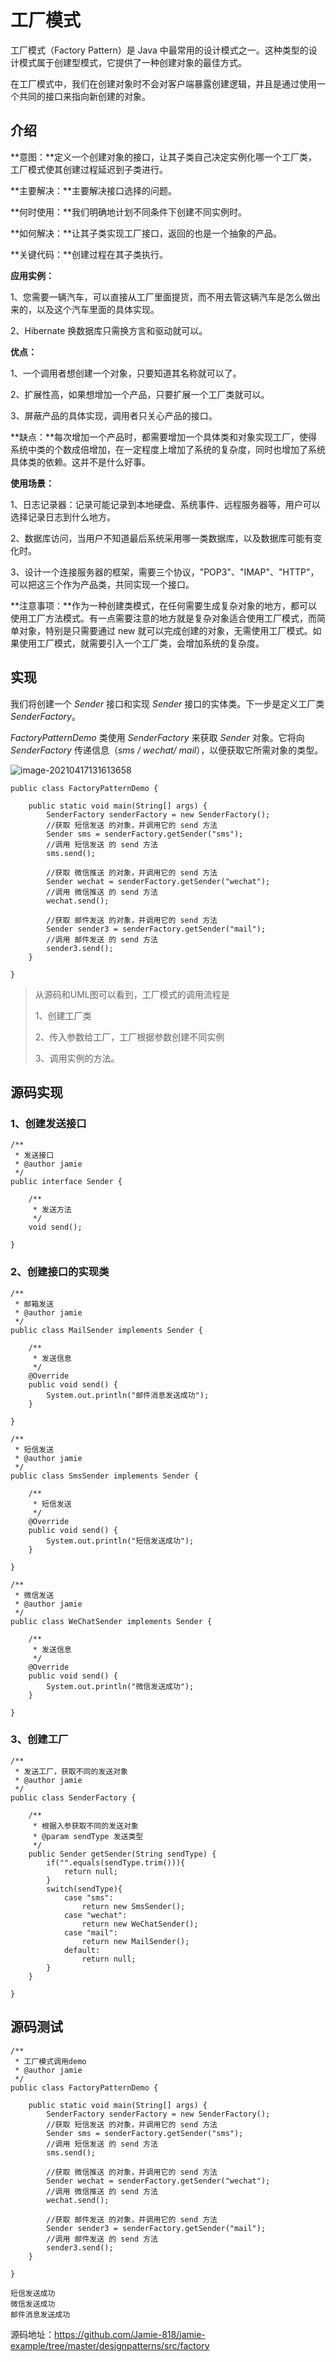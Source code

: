 # 工厂模式

工厂模式（Factory Pattern）是 Java 中最常用的设计模式之一。这种类型的设计模式属于创建型模式，它提供了一种创建对象的最佳方式。

在工厂模式中，我们在创建对象时不会对客户端暴露创建逻辑，并且是通过使用一个共同的接口来指向新创建的对象。

## 介绍

**意图：**定义一个创建对象的接口，让其子类自己决定实例化哪一个工厂类，工厂模式使其创建过程延迟到子类进行。

**主要解决：**主要解决接口选择的问题。

**何时使用：**我们明确地计划不同条件下创建不同实例时。

**如何解决：**让其子类实现工厂接口，返回的也是一个抽象的产品。

**关键代码：**创建过程在其子类执行。

**应用实例：**

1、您需要一辆汽车，可以直接从工厂里面提货，而不用去管这辆汽车是怎么做出来的，以及这个汽车里面的具体实现。

2、Hibernate 换数据库只需换方言和驱动就可以。

**优点：**

1、一个调用者想创建一个对象，只要知道其名称就可以了。

2、扩展性高，如果想增加一个产品，只要扩展一个工厂类就可以。

3、屏蔽产品的具体实现，调用者只关心产品的接口。

**缺点：**每次增加一个产品时，都需要增加一个具体类和对象实现工厂，使得系统中类的个数成倍增加，在一定程度上增加了系统的复杂度，同时也增加了系统具体类的依赖。这并不是什么好事。

**使用场景：**

1、日志记录器：记录可能记录到本地硬盘、系统事件、远程服务器等，用户可以选择记录日志到什么地方。

2、数据库访问，当用户不知道最后系统采用哪一类数据库，以及数据库可能有变化时。

3、设计一个连接服务器的框架，需要三个协议，"POP3"、"IMAP"、"HTTP"，可以把这三个作为产品类，共同实现一个接口。

**注意事项：**作为一种创建类模式，在任何需要生成复杂对象的地方，都可以使用工厂方法模式。有一点需要注意的地方就是复杂对象适合使用工厂模式，而简单对象，特别是只需要通过 new 就可以完成创建的对象，无需使用工厂模式。如果使用工厂模式，就需要引入一个工厂类，会增加系统的复杂度。

## 实现

我们将创建一个 *Sender* 接口和实现 *Sender* 接口的实体类。下一步是定义工厂类 *SenderFactory*。

*FactoryPatternDemo* 类使用 *SenderFactory* 来获取 *Sender* 对象。它将向 *SenderFactory* 传递信息（*sms / wechat/ mail*），以便获取它所需对象的类型。

![image-20210417131613658](https://image-show.oss-cn-shenzhen.aliyuncs.com/typora_img/image-20210417131613658.png)

```
public class FactoryPatternDemo {

    public static void main(String[] args) {
        SenderFactory senderFactory = new SenderFactory();
        //获取 短信发送 的对象，并调用它的 send 方法
        Sender sms = senderFactory.getSender("sms");
        //调用 短信发送 的 send 方法
        sms.send();

        //获取 微信推送 的对象，并调用它的 send 方法
        Sender wechat = senderFactory.getSender("wechat");
        //调用 微信推送 的 send 方法
        wechat.send();

        //获取 邮件发送 的对象，并调用它的 send 方法
        Sender sender3 = senderFactory.getSender("mail");
        //调用 邮件发送 的 send 方法
        sender3.send();
    }

}
```

> 从源码和UML图可以看到，工厂模式的调用流程是
>
> 1、创建工厂类
>
> 2、传入参数给工厂，工厂根据参数创建不同实例
>
> 3、调用实例的方法。

## 源码实现

### 1、创建发送接口

```
/**
 * 发送接口
 * @author jamie
 */
public interface Sender {

    /**
     * 发送方法
     */
    void send();

}
```

### 2、创建接口的实现类

```
/**
 * 邮箱发送
 * @author jamie
 */
public class MailSender implements Sender {

    /**
     * 发送信息
     */
    @Override
    public void send() {
        System.out.println("邮件消息发送成功");
    }

}
```

```
/**
 * 短信发送
 * @author jamie
 */
public class SmsSender implements Sender {

    /**
     * 短信发送
     */
    @Override
    public void send() {
        System.out.println("短信发送成功");
    }

}
```

```
/**
 * 微信发送
 * @author jamie
 */
public class WeChatSender implements Sender {

    /**
     * 发送信息
     */
    @Override
    public void send() {
        System.out.println("微信发送成功");
    }

}
```

### 3、创建工厂

```
/**
 * 发送工厂，获取不同的发送对象
 * @author jamie
 */
public class SenderFactory {

    /**
     * 根据入参获取不同的发送对象
     * @param sendType 发送类型
     */
    public Sender getSender(String sendType) {
        if("".equals(sendType.trim())){
            return null;
        }
        switch(sendType){
            case "sms":
                return new SmsSender();
            case "wechat":
                return new WeChatSender();
            case "mail":
                return new MailSender();
            default:
                return null;
        }
    }

}
```

## 源码测试

```
/**
 * 工厂模式调用demo
 * @author jamie
 */
public class FactoryPatternDemo {

    public static void main(String[] args) {
        SenderFactory senderFactory = new SenderFactory();
        //获取 短信发送 的对象，并调用它的 send 方法
        Sender sms = senderFactory.getSender("sms");
        //调用 短信发送 的 send 方法
        sms.send();

        //获取 微信推送 的对象，并调用它的 send 方法
        Sender wechat = senderFactory.getSender("wechat");
        //调用 微信推送 的 send 方法
        wechat.send();

        //获取 邮件发送 的对象，并调用它的 send 方法
        Sender sender3 = senderFactory.getSender("mail");
        //调用 邮件发送 的 send 方法
        sender3.send();
    }

}
```

```
短信发送成功
微信发送成功
邮件消息发送成功
```

源码地址：https://github.com/Jamie-818/jamie-example/tree/master/designpatterns/src/factory